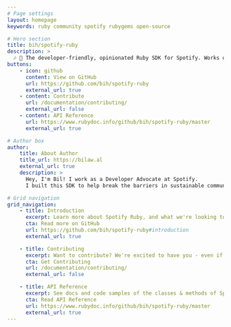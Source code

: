 ```yaml
---
# Page settings
layout: homepage
keywords: ruby community spotify rubygems open-source

# Hero section
title: bih/spotify-ruby
description: >
  🎶 🌈 The developer-friendly, opinionated Ruby SDK for Spotify. Works on Ruby 2.4+
buttons:
    - icon: github
      content: View on GitHub
      url: https://github.com/bih/spotify-ruby
      external_url: true
    - content: Contribute
      url: /documentation/contributing/
      external_url: false
    - content: API Reference
      url: https://www.rubydoc.info/github/bih/spotify-ruby/master
      external_url: true

# Author box
author:
    title: About Author
    title_url: https://bilaw.al
    external_url: true
    description: >
      Hey, I'm Bil! I work as a Developer Advocate at Spotify.
      I built this SDK to help break the barriers in sustainable community SDKs and making it easy for beginners to become regular maintainers.

# Grid navigation
grid_navigation:
    - title: Introduction
      excerpt: Learn more about Spotify Ruby, and what we're looking to accomplish.
      cta: Read more on GitHub
      url: https://github.com/bih/spotify-ruby#introduction
      external_url: true

    - title: Contributing
      excerpt: Want to contribute? We're excited to have you - even if you're new to code!
      cta: Get Contributing
      url: /documentation/contributing/
      external_url: false

    - title: API Reference
      excerpt: See docs and code samples of the classes & methods of Spotify Ruby!
      cta: Read API Reference
      url: https://www.rubydoc.info/github/bih/spotify-ruby/master
      external_url: true
---
```

